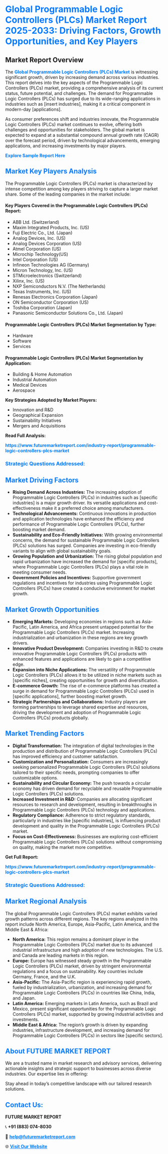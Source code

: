 <h1 style="color: #007BFF;">Global Programmable Logic Controllers (PLCs) Market Report 2025-2033: Driving Factors, Growth Opportunities, and Key Players</h1>

<section id="overview">
<h2>Market Report Overview</h2>
<p>The <a href="https://www.futuremarketreport.com/industry-report/programmable-logic-controllers-plcs-market" style="color: #007BFF; text-decoration: none;"><strong>Global Programmable Logic Controllers (PLCs) Market</strong></a> is witnessing significant growth, driven by increasing demand across various industries. This report delves into the key aspects of the Programmable Logic Controllers (PLCs) market, providing a comprehensive analysis of its current status, future potential, and challenges. The demand for Programmable Logic Controllers (PLCs) has surged due to its wide-ranging applications in industries such as [insert industries], making it a critical component in modern-day [applications].</p>
<p>As consumer preferences shift and industries innovate, the Programmable Logic Controllers (PLCs) market continues to evolve, offering both challenges and opportunities for stakeholders. The global market is expected to expand at a substantial compound annual growth rate (CAGR) over the forecast period, driven by technological advancements, emerging applications, and increasing investments by major players.</p>
</section>

<section id="overview">
<p><a href="https://www.futuremarketreport.com/request-sample/reportId=75420" style="color: #007BFF; text-decoration: none;"><strong>Explore Sample Report Here</strong></a></p>
</section>

<section id="key-players">
<h2 style="color: #007BFF;">Market Key Players Analysis</h2>
<p>The Programmable Logic Controllers (PLCs) market is characterized by intense competition among key players striving to capture a larger market share. Some of the leading companies in the market include:</p>
<h4>Key Players Covered in the Programmable Logic Controllers (PLCs) Report:</h4>
<ul><li>ABB Ltd. (Switzerland)</li><li>Maxim Integrated Products, Inc. (US)</li><li>Fuji Electric Co., Ltd. (Japan)</li><li>Analog Devices, Inc. (US)</li><li>Analog Devices Corporation (US)</li><li>Atmel Corporation (US)</li><li>Microchip Technology(US)</li><li>Intel Corporation (US)</li><li>Infineon Technologies AG (Germany)</li><li>Micron Technology, Inc. (US)</li><li>STMicroelectronics (Switzerland)</li><li>Xilinx, Inc. (US)</li><li>NXP Semiconductors N.V. (The Netherlands)</li><li>Texas Instruments, Inc. (US)</li><li>Renesas Electronics Corporation (Japan)</li><li>ON Semiconductor Corporation (US)</li><li>Toshiba Corporation (Japan)</li><li>Panasonic Semiconductor Solutions Co., Ltd. (Japan)</li></ul>
<h4>Programmable Logic Controllers (PLCs) Market Segmentation by Type:</h4>
<ul><li>Hardware</li><li>Software</li><li>Services</li></ul>

<h4>Programmable Logic Controllers (PLCs) Market Segmentation by Application:</h4>
<ul><li>Building &amp; Home Automation</li><li>Industrial Automation</li><li>Medical Devices</li><li>Aerospace</li></ul>
<p><strong>Key Strategies Adopted by Market Players:</strong></p>
<ul>
<li>Innovation and R&D</li>
<li>Geographical Expansion</li>
<li>Sustainability Initiatives</li>
<li>Mergers and Acquisitions</li>
</ul>
</section>

<section>
<p><strong>Read Full Analysis: </strong></p><a href="https://www.futuremarketreport.com/industry-report/programmable-logic-controllers-plcs-market" style="color: #007BFF; text-decoration: none;"><strong>https://www.futuremarketreport.com/industry-report/programmable-logic-controllers-plcs-market</strong></a>
<h3 style="color: #007BFF;">Strategic Questions Addressed:</h3>
</section>

<section id="driving-factors">
<h2 style="color: #007BFF;">Market Driving Factors</h2>
<ul>
<li><strong>Rising Demand Across Industries:</strong> The increasing adoption of Programmable Logic Controllers (PLCs) in industries such as [specific industries] is a major growth driver. Its versatile applications and cost-effectiveness make it a preferred choice among manufacturers.</li>
<li><strong>Technological Advancements:</strong> Continuous innovations in production and application technologies have enhanced the efficiency and performance of Programmable Logic Controllers (PLCs), further boosting market demand.</li>
<li><strong>Sustainability and Eco-Friendly Initiatives:</strong> With growing environmental concerns, the demand for sustainable Programmable Logic Controllers (PLCs) solutions has surged. Companies are investing in eco-friendly variants to align with global sustainability goals.</li>
<li><strong>Growing Population and Urbanization:</strong> The rising global population and rapid urbanization have increased the demand for [specific products], where Programmable Logic Controllers (PLCs) plays a vital role in meeting consumer needs.</li>
<li><strong>Government Policies and Incentives:</strong> Supportive government regulations and incentives for industries using Programmable Logic Controllers (PLCs) have created a conducive environment for market growth.</li>
</ul>
</section>

<section id="growth-opportunities">
<h2 style="color: #007BFF;">Market Growth Opportunities</h2>
<ul>
<li><strong>Emerging Markets:</strong> Developing economies in regions such as Asia-Pacific, Latin America, and Africa present untapped potential for the Programmable Logic Controllers (PLCs) market. Increasing industrialization and urbanization in these regions are key growth drivers.</li>
<li><strong>Innovative Product Development:</strong> Companies investing in R&D to create innovative Programmable Logic Controllers (PLCs) products with enhanced features and applications are likely to gain a competitive edge.</li>
<li><strong>Expansion into Niche Applications:</strong> The versatility of Programmable Logic Controllers (PLCs) allows it to be utilized in niche markets such as [specific niches], creating opportunities for growth and diversification.</li>
<li><strong>E-commerce Growth:</strong> The rise of e-commerce platforms has created a surge in demand for Programmable Logic Controllers (PLCs) used in [specific applications], further boosting market growth.</li>
<li><strong>Strategic Partnerships and Collaborations:</strong> Industry players are forming partnerships to leverage shared expertise and resources, driving the development and adoption of Programmable Logic Controllers (PLCs) products globally.</li>
</ul>
</section>

<section id="trending-factors">
<h2 style="color: #007BFF;">Market Trending Factors</h2>
<ul>
<li><strong>Digital Transformation:</strong> The integration of digital technologies in the production and distribution of Programmable Logic Controllers (PLCs) has improved efficiency and customer satisfaction.</li>
<li><strong>Customization and Personalization:</strong> Consumers are increasingly seeking personalized Programmable Logic Controllers (PLCs) solutions tailored to their specific needs, prompting companies to offer customizable options.</li>
<li><strong>Sustainability and Circular Economy:</strong> The push towards a circular economy has driven demand for recyclable and reusable Programmable Logic Controllers (PLCs) solutions.</li>
<li><strong>Increased Investment in R&D:</strong> Companies are allocating significant resources to research and development, resulting in breakthroughs in Programmable Logic Controllers (PLCs) technology and applications.</li>
<li><strong>Regulatory Compliance:</strong> Adherence to strict regulatory standards, particularly in industries like [specific industries], is influencing product development and quality in the Programmable Logic Controllers (PLCs) market.</li>
<li><strong>Focus on Cost-Effectiveness:</strong> Businesses are exploring cost-efficient Programmable Logic Controllers (PLCs) solutions without compromising on quality, making the market more competitive.</li>
</ul>
</section>

<section>
<p><strong>Get Full Report: </strong></p><a href="https://www.futuremarketreport.com/industry-report/programmable-logic-controllers-plcs-market" style="color: #007BFF; text-decoration: none;"><strong>https://www.futuremarketreport.com/industry-report/programmable-logic-controllers-plcs-market</strong></a>
<h3 style="color: #007BFF;">Strategic Questions Addressed:</h3>
</section>


<section id="regional-analysis">
<h2 style="color: #007BFF;">Market Regional Analysis</h2>
<p>The global Programmable Logic Controllers (PLCs) market exhibits varied growth patterns across different regions. The key regions analyzed in this report include North America, Europe, Asia-Pacific, Latin America, and the Middle East & Africa:</p>
<ul>
<li><strong>North America:</strong> This region remains a dominant player in the Programmable Logic Controllers (PLCs) market due to its advanced industrial infrastructure and high adoption of new technologies. The U.S. and Canada are leading markets in this region.</li>
<li><strong>Europe:</strong> Europe has witnessed steady growth in the Programmable Logic Controllers (PLCs) market, driven by stringent environmental regulations and a focus on sustainability. Key countries include Germany, France, and the U.K.</li>
<li><strong>Asia-Pacific:</strong> The Asia-Pacific region is experiencing rapid growth, fueled by industrialization, urbanization, and increasing demand for Programmable Logic Controllers (PLCs) in countries like China, India, and Japan.</li>
<li><strong>Latin America:</strong> Emerging markets in Latin America, such as Brazil and Mexico, present significant opportunities for the Programmable Logic Controllers (PLCs) market, supported by growing industrial activities and investments.</li>
<li><strong>Middle East & Africa:</strong> The region’s growth is driven by expanding industries, infrastructure development, and increasing demand for Programmable Logic Controllers (PLCs) in sectors like [specific sectors].</li>
</ul>
</section>

<footer>
<h2 style="color: #007BFF;">About FUTURE MARKET REPORT</h2>
<p>We are a trusted name in market research and advisory services, delivering actionable insights and strategic support to businesses across diverse industries. Our expertise lies in offering:</p>

<p>Stay ahead in today’s competitive landscape with our tailored research solutions.</p>

<h2 style="color: #007BFF;">Contact Us:</h2>
<p><strong>FUTURE MARKET REPORT</strong></p>
<p>📞 <strong>+91 (883) 074-8030</strong></p>
<p>📧 <strong><a href="mailto:help@futuremarketreport.com" style="color: #007BFF;">help@futuremarketreport.com</a></strong></p>
<p>🌐 <strong><a href="https://www.futuremarketreport.com/" style="color: #007BFF;">Visit Our Website</a></strong></p>
</footer>